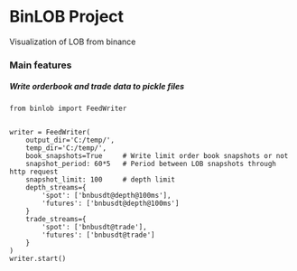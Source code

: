 # BinLOB Project
Visualization of LOB from binance

### Main features

##### Write orderbook and trade data to pickle files


```
from binlob import FeedWriter


writer = FeedWriter(
    output_dir='C:/temp/',
    temp_dir='C:/temp/',
    book_snapshots=True     # Write limit order book snapshots or not
    snapshot_period: 60*5   # Period between LOB snapshots through http request
    snapshot_limit: 100     # depth limit
    depth_streams={
        'spot': ['bnbusdt@depth@100ms'],
        'futures': ['bnbusdt@depth@100ms']
    }
    trade_streams={
        'spot': ['bnbusdt@trade'],
        'futures': ['bnbusdt@trade']
    }
)
writer.start()
```

